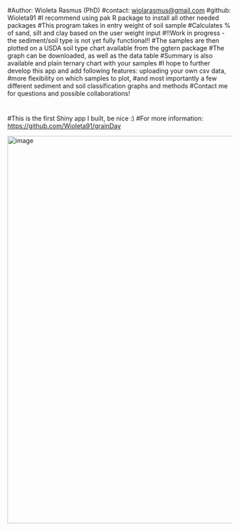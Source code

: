 #Author: Wioleta Rasmus (PhD)
#contact: wiolarasmus@gmail.com
#github: Wioleta91
#I recommend using pak R package to install all other needed packages
#This program takes in entry weight of soil sample
#Calculates % of sand, silt and clay based on the user weight input
#!!Work in progress - the sediment/soil type is not yet fully functional!!
#The samples are then plotted on a USDA soil type chart available from the ggtern package
#The graph can be downloaded, as well as the data table
#Summary is also available and plain ternary chart with your samples
#I hope to further develop this app and add following features: uploading your own csv data, 
#more flexibility on which samples to plot, 
#and most importantly a few different sediment and soil classification graphs and methods
#Contact me for questions and possible collaborations! 
#
#This is the first Shiny app I built, be nice :)
#For more information: https://github.com/Wioleta91/grainDay

<img width="1439" height="871" alt="image" src="https://github.com/user-attachments/assets/d4c3d1ab-8340-4402-aa68-3de183648f2d" />
